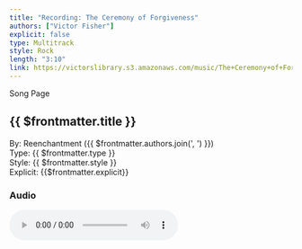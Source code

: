 ```yaml
---
title: "Recording: The Ceremony of Forgiveness"
authors: ["Victor Fisher"]
explicit: false
type: Multitrack
style: Rock
length: "3:10"
link: https://victorslibrary.s3.amazonaws.com/music/The+Ceremony+of+Forgiveness/The+Ceremony+of+Forgiveness.mp3
---
```


<g-link to="/63">Song Page</g-link>

## {{ $frontmatter.title }}

By: <g-link to="/16">Reenchantment</g-link> ({{ $frontmatter.authors.join(', ') }})   
Type: {{ $frontmatter.type }}  
Style: {{ $frontmatter.style }}  
Explicit: {{$frontmatter.explicit}}

### Audio

<audio controls controlsList="nodownload">
  <source :src="$frontmatter.link" type="audio/mpeg">
Your browser does not support the audio element.
</audio>
